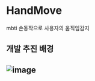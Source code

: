 # HandMove
mbti 손동작으로 사용자의 움직임감지

<h2>개발 추진 배경<h2>
  
![image](https://user-images.githubusercontent.com/79887255/182769527-d6790c26-c06e-4712-aef1-ac3d202f8542.png)

